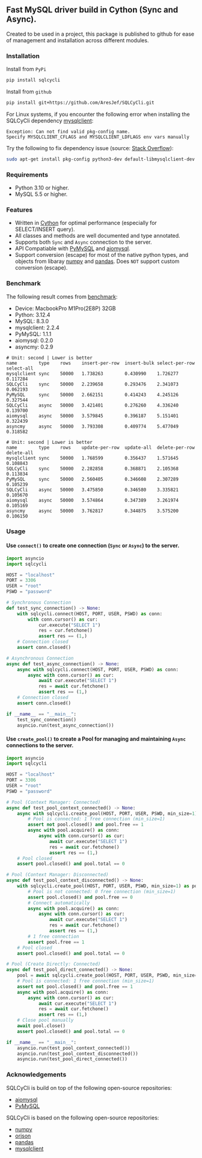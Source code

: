 ## Fast MySQL driver build in Cython (Sync and Async).

Created to be used in a project, this package is published to github for ease of management and installation across different modules.

### Installation

Install from `PyPi`

```bash
pip install sqlcycli
```

Install from `github`

```bash
pip install git+https://github.com/AresJef/SQLCyCli.git
```

For Linux systems, if you encounter the following error when installing the SQLCyCli dependency [mysqlclient](https://github.com/PyMySQL/mysqlclient):

```
Exception: Can not find valid pkg-config name.
Specify MYSQLCLIENT_CFLAGS and MYSQLCLIENT_LDFLAGS env vars manually
```

Try the following to fix dependency issue (source: [Stack Overflow](https://stackoverflow.com/questions/76585758/mysqlclient-cannot-install-via-pip-cannot-find-pkg-config-name-in-ubuntu)):

```bash
sudo apt-get install pkg-config python3-dev default-libmysqlclient-dev build-essential
```

### Requirements

- Python 3.10 or higher.
- MySQL 5.5 or higher.

### Features

- Written in [Cython](https://cython.org/) for optimal performance (especially for SELECT/INSERT query).
- All classes and methods are well documented and type annotated.
- Supports both `Sync` and `Async` connection to the server.
- API Compatiable with [PyMySQL](https://github.com/PyMySQL/PyMySQL) and [aiomysql](https://github.com/aio-libs/aiomysql).
- Support conversion (escape) for most of the native python types, and objects from libaray [numpy](https://github.com/numpy/numpy) and [pandas](https://github.com/pandas-dev/pandas). Does `NOT` support custom conversion (escape).

### Benchmark

The following result comes from [benchmark](./src/benchmark.py):

- Device: MacbookPro M1Pro(2E8P) 32GB
- Python: 3.12.4
- MySQL: 8.3.0
- mysqlclient: 2.2.4
- PyMySQL: 1.1.1
- aiomysql: 0.2.0
- asyncmy: 0.2.9

```
# Unit: second | Lower is better
name        type    rows    insert-per-row  insert-bulk select-per-row  select-all
mysqlclient sync    50000   1.738263        0.430990    1.726277        0.117284
SQLCyCli    sync    50000   2.239658        0.293476    2.341073        0.062193
PyMySQL     sync    50000   2.662151        0.414243    4.245126        0.327544
SQLCyCli    async   50000   3.421401        0.276260    4.336240        0.139700
aiomysql    async   50000   3.579845        0.396187    5.151401        0.322439
asyncmy     async   50000   3.793308        0.409774    5.477049        0.318582
```

```
# Unit: second | Lower is better
name        type    rows    update-per-row  update-all  delete-per-row  delete-all
mysqlclient sync    50000   1.768599        0.356437    1.571645        0.108843
SQLCyCli    sync    50000   2.282858        0.368871    2.105368        0.113834
PyMySQL     sync    50000   2.560405        0.346608    2.307289        0.105239
SQLCyCli    async   50000   3.475850        0.346580    3.335821        0.105670
aiomysql    async   50000   3.574864        0.347389    3.261974        0.105169
asyncmy     async   50000   3.762817        0.344875    3.575200        0.106150
```

### Usage

#### Use `connect()` to create one connection (`Sync` or `Async`) to the server.

```python
import asyncio
import sqlcycli

HOST = "localhost"
PORT = 3306
USER = "root"
PSWD = "password"

# Synchronous Connection
def test_sync_connection() -> None:
    with sqlcycli.connect(HOST, PORT, USER, PSWD) as conn:
        with conn.cursor() as cur:
            cur.execute("SELECT 1")
            res = cur.fetchone()
            assert res == (1,)
    # Connection closed
    assert conn.closed()

# Asynchronous Connection
async def test_async_connection() -> None:
    async with sqlcycli.connect(HOST, PORT, USER, PSWD) as conn:
        async with conn.cursor() as cur:
            await cur.execute("SELECT 1")
            res = await cur.fetchone()
            assert res == (1,)
    # Connection closed
    assert conn.closed()

if __name__ == "__main__":
    test_sync_connection()
    asyncio.run(test_async_connection())
```

#### Use `create_pool()` to create a Pool for managing and maintaining `Async` connections to the server.

```python
import asyncio
import sqlcycli

HOST = "localhost"
PORT = 3306
USER = "root"
PSWD = "password"

# Pool (Context Manager: Connected)
async def test_pool_context_connected() -> None:
    async with sqlcycli.create_pool(HOST, PORT, USER, PSWD, min_size=1) as pool:
        # Pool is connected: 1 free connection (min_size=1)
        assert not pool.closed() and pool.free == 1
        async with pool.acquire() as conn:
            async with conn.cursor() as cur:
                await cur.execute("SELECT 1")
                res = await cur.fetchone()
                assert res == (1,)
    # Pool closed
    assert pool.closed() and pool.total == 0

# Pool (Context Manager: Disconnected)
async def test_pool_context_disconnected() -> None:
    with sqlcycli.create_pool(HOST, PORT, USER, PSWD, min_size=1) as pool:
        # Pool is not connected: 0 free connection (min_size=1)
        assert pool.closed() and pool.free == 0
        # Connect automatically
        async with pool.acquire() as conn:
            async with conn.cursor() as cur:
                await cur.execute("SELECT 1")
                res = await cur.fetchone()
                assert res == (1,)
        # 1 free connection
        assert pool.free == 1
    # Pool closed
    assert pool.closed() and pool.total == 0

# Pool (Create Directly: Connected)
async def test_pool_direct_connected() -> None:
    pool = await sqlcycli.create_pool(HOST, PORT, USER, PSWD, min_size=1)
    # Pool is connected: 1 free connection (min_size=1)
    assert not pool.closed() and pool.free == 1
    async with pool.acquire() as conn:
        async with conn.cursor() as cur:
            await cur.execute("SELECT 1")
            res = await cur.fetchone()
            assert res == (1,)
    # Close pool manually
    await pool.close()
    assert pool.closed() and pool.total == 0

if __name__ == "__main__":
    asyncio.run(test_pool_context_connected())
    asyncio.run(test_pool_context_disconnected())
    asyncio.run(test_pool_direct_connected())
```

### Acknowledgements

SQLCyCli is build on top of the following open-source repositories:

- [aiomysql](https://github.com/aio-libs/aiomysql)
- [PyMySQL](https://github.com/PyMySQL/PyMySQL)

SQLCyCli is based on the following open-source repositories:

- [numpy](https://github.com/numpy/numpy)
- [orjson](https://github.com/ijl/orjson)
- [pandas](https://github.com/pandas-dev/pandas)
- [mysqlclient](https://github.com/PyMySQL/mysqlclient)
